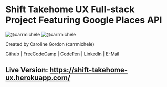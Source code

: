 # Shift Takehome UX Full-stack Project Featuring Google Places API
![@carrmichele](http://image-store.slidesharecdn.com/06b4c956-530e-4927-ad6f-4614112c6b7f-large.png)
![@carrmichele](http://image-store.slidesharecdn.com/d406b338-d2c5-4a73-84f1-62547586b78d-large.png)

Created by Caroline Gordon (carrmichele)

[Github](https://github.com/carrmichele) | [FreeCodeCamp](http://www.freecodecamp.com/carrmichele) | [CodePen](http://codepen.io/caromichel/) | [LinkedIn](https://www.linkedin.com/in/carolinemgordon) | [E-Mail](mailto:karoline.gdn@gmail.com)

## Live Version: https://shift-takehome-ux.herokuapp.com/
